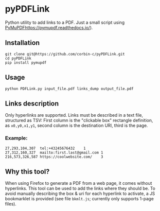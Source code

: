 # pyPDFLink

Python utility to add links to a PDF. Just a small script using [PyMuPDF]()https://pymupdf.readthedocs.io/).

## Installation

```
git clone git@https://github.com/corbin-c/pyPDFLink.git
cd pyPDFLink
pip install pymupdf
```

## Usage

`python PDFLink.py input_file.pdf links_dump output_file.pdf`

## Links description

Only hyperlinks are supported. Links must be described in a text file,
structured as TSV: First column is the "clickable box" rectangle definition,
as `x0,y0,x1,y1`, second column is the destination URI, third is the page.

### Example:

```
27,293,104,307	tel:+43245676432 	1
27,312,160,327	mailto:first.last@gmail.com	1
216,573,326,587	https://coolwebsite.com/	3
```

## Why this tool?

When using Firefox to generate a PDF from a web page, it comes without
hyperlinks. This tool can be used to add the links where they should be. To
avoid manually describing the box & uri for each hyperlink to activate, a JS
bookmarklet is provided (see file `bkmlt.js`; currently only supports 1-page
files).
